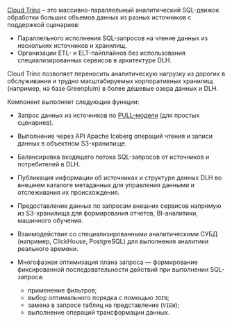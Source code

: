 [Cloud Trino](/ru/data-processing/trino/concepts/about) – это массивно-параллельный аналитический SQL-движок обработки больших объемов данных из разных источников с поддержкой сценариев:

- Параллельного исполнения SQL-запросов на чтение данных из нескольких источников и хранилищ.
- Организации ETL- и ELT-пайплайнов без использования специализированных сервисов в архитектуре DLH.

Cloud Trino позволяет переносить аналитическую нагрузку из дорогих в обслуживании и трудно масштабируемых корпоративных хранилищ (например, на базе Greenplum) в более дешевые озера данных и DLH.

Компонент выполняет следующие функции:

- Запрос данных из источников по [PULL-модели](../../architecture#data_processing_models) (для простых сценариев).
- Выполнение через API Apache Iceberg операций чтения и записи данных в объектном S3-хранилище.
- Балансировка входящего потока SQL-запросов от источников и потребителей в DLH.
- Публикация информации об источниках и структуре данных DLH во внешнем каталоге метаданных для управления данными и отслеживания их происхождения.
- Предоставление данных по запросам внешних сервисов напрямую из S3-хранилища для формирования отчетов, BI-аналитики, машинного обучения.
- Взаимодействие со специализированными аналитическими СУБД (например, ClickHouse, PostgreSQL) для выполнения аналитики реального времени.
- Многофазная оптимизация плана запроса — формирование фиксированной последовательности действий при выполнении SQL-запроса:

    - применение фильтров;
    - выбор оптимального порядка с помощью `JOIN`;
    - замена в запросе таблиц на представление (`VIEW`);
    - выполнение операций трансформации данных.
